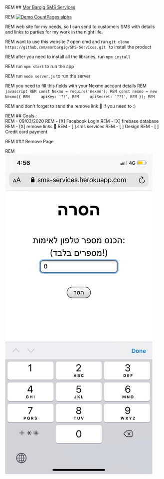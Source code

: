REM ## [Mor Bargig SMS Services](https://sms-services.herokuapp.com/)

REM [![Demo CountPages alpha](https://media.giphy.com/media/MaxtROcFIMsz2DOG4e/giphy.gif)](https://sms-services.herokuapp.com/)


REM web site for my needs, so I can send to customers SMS with details and links to parties for my work in the night life.

REM want to use this website ? open cmd and run `git clone https://github.com/morbargig/SMS-Services.git ` to install the product 

REM after you need to install all the libraries, run `npm install`

REM run `npm start` to run the app

REM run `node server.js` to run the server

REM you need to fill this fields with your Nexmo account details 
REM ```javascript
REM const Nexmo = require('nexmo');
REM const nexmo = new Nexmo({
REM     apiKey: '??',
REM     apiSecret: '???',
REM });
REM ```

REM and don't forget to send the remove link 🔗 if you need to :)

REM ## Goals :    
REM - 09/03/2020
REM     - [X] Facebook Login
REM     - [X] firebase database 
REM     - [X] remove links 🔗 
REM     - [ ] sms services 
REM     - [ ] Design 
REM     - [ ] Credit card payment

REM ### Remove Page

REM ![alt text](./photos/remove.png)

    
    
    





